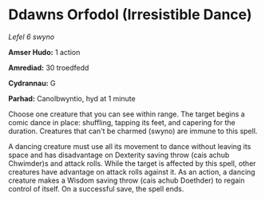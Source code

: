 # Ddawns Orfodol (Irresistible Dance)

*Lefel 6 swyno*

**Amser Hudo:** 1 action

**Amrediad:** 30 troedfedd

**Cydrannau:** G

**Parhad:** Canolbwyntio, hyd at 1 minute

Choose one creature that you can see within range. The target begins a comic dance in place: shuffling, tapping its feet, and capering for the duration. Creatures that can't be charmed (swyno) are immune to this spell.

A dancing creature must use all its movement to dance without leaving its space and has disadvantage on Dexterity saving throw (cais achub Chwimder)s and attack rolls. While the target is affected by this spell, other creatures have advantage on attack rolls against it. As an action, a dancing creature makes a Wisdom saving throw (cais achub Doethder) to regain control of itself. On a successful save, the spell ends.